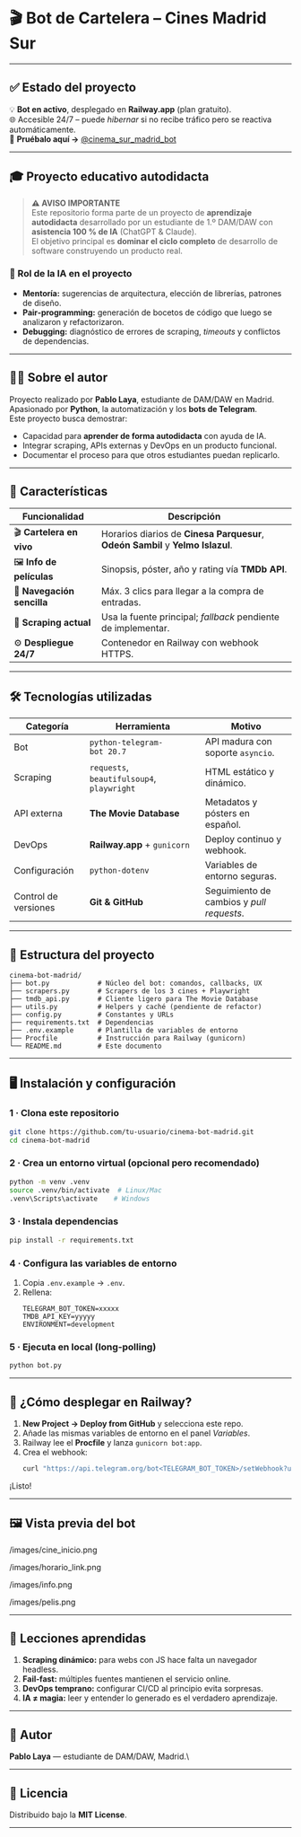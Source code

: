 # 🎬 Bot de Cartelera – Cines Madrid Sur

---

## ✅ Estado del proyecto

💡 **Bot en activo**, desplegado en **Railway.app** (plan gratuito).\
🌐 Accesible 24/7 – puede *hibernar* si no recibe tráfico pero se reactiva automáticamente.\
🔗 **Pruébalo aquí →** [@cinema\_sur\_madrid\_bot](https://t.me/cinema_sur_madrid_bot)

---

## 🎓 Proyecto educativo autodidacta

> **⚠️ AVISO IMPORTANTE**\
> Este repositorio forma parte de un proyecto de **aprendizaje autodidacta** desarrollado por un estudiante de 1.º DAM/DAW con **asistencia 100 % de IA** (ChatGPT & Claude).\
> El objetivo principal es **dominar el ciclo completo** de desarrollo de software construyendo un producto real.

### 🤖 Rol de la IA en el proyecto

- **Mentoría:** sugerencias de arquitectura, elección de librerías, patrones de diseño.
- **Pair‑programming:** generación de bocetos de código que luego se analizaron y refactorizaron.
- **Debugging:** diagnóstico de errores de scraping, *timeouts* y conflictos de dependencias.


---

## 👨‍🎓 Sobre el autor

Proyecto realizado por **Pablo Laya**, estudiante de DAM/DAW en Madrid.\
Apasionado por **Python**, la automatización y los **bots de Telegram**.\
Este proyecto busca demostrar:

- Capacidad para **aprender de forma autodidacta** con ayuda de IA.
- Integrar scraping, APIs externas y DevOps en un producto funcional.
- Documentar el proceso para que otros estudiantes puedan replicarlo.

---

## 🚀 Características

| Funcionalidad              | Descripción                                                                     |
| -------------------------- | ------------------------------------------------------------------------------- |
| 🎬 **Cartelera en vivo**   | Horarios diarios de **Cinesa Parquesur**, **Odeón Sambil** y **Yelmo Islazul**. |
| 🖼️ **Info de películas**  | Sinopsis, póster, año y rating vía **TMDb API**.                                |
| 🧭 **Navegación sencilla** | Máx. 3 clics para llegar a la compra de entradas.                               |
| 🔄 **Scraping actual**     | Usa la fuente principal; *fallback* pendiente de implementar.                   |
| ⚙️ **Despliegue 24/7**     | Contenedor en Railway con webhook HTTPS.                                        |

---

## 🛠️ Tecnologías utilizadas

| Categoría            | Herramienta                                | Motivo                                    |
| -------------------- | ------------------------------------------ | ----------------------------------------- |
| Bot                  | `python-telegram-bot 20.7`                 | API madura con soporte `asyncio`.         |
| Scraping             | `requests`, `beautifulsoup4`, `playwright` | HTML estático y dinámico.                 |
| API externa          | **The Movie Database**                     | Metadatos y pósters en español.           |
| DevOps               | **Railway.app** + `gunicorn`               | Deploy continuo y webhook.                |
| Configuración        | `python-dotenv`                            | Variables de entorno seguras.             |
| Control de versiones | **Git & GitHub**                           | Seguimiento de cambios y *pull requests*. |

---

## 📁 Estructura del proyecto

```text
cinema-bot-madrid/
├── bot.py            # Núcleo del bot: comandos, callbacks, UX
├── scrapers.py       # Scrapers de los 3 cines + Playwright
├── tmdb_api.py       # Cliente ligero para The Movie Database
├── utils.py          # Helpers y caché (pendiente de refactor)
├── config.py         # Constantes y URLs
├── requirements.txt  # Dependencias
├── .env.example      # Plantilla de variables de entorno
├── Procfile          # Instrucción para Railway (gunicorn)
└── README.md         # Este documento
```

---

## 🖥️ Instalación y configuración

### 1 · Clona este repositorio

```bash
git clone https://github.com/tu-usuario/cinema-bot-madrid.git
cd cinema-bot-madrid
```

### 2 · Crea un entorno virtual (opcional pero recomendado)

```bash
python -m venv .venv
source .venv/bin/activate  # Linux/Mac
.venv\Scripts\activate    # Windows
```

### 3 · Instala dependencias

```bash
pip install -r requirements.txt
```

### 4 · Configura las variables de entorno

1. Copia `.env.example` → `.env`.
2. Rellena:
   ```
   TELEGRAM_BOT_TOKEN=xxxxx
   TMDB_API_KEY=yyyyy
   ENVIRONMENT=development
   ```

### 5 · Ejecuta en local (long‑polling)

```bash
python bot.py
```

---

## 📡 ¿Cómo desplegar en Railway?

1. **New Project → Deploy from GitHub** y selecciona este repo.
2. Añade las mismas variables de entorno en el panel *Variables*.
3. Railway lee el **Procfile** y lanza `gunicorn bot:app`.
4. Crea el webhook:
   ```bash
   curl "https://api.telegram.org/bot<TELEGRAM_BOT_TOKEN>/setWebhook?url=https://<APP>.railway.app/"
   ```

¡Listo!

---

## 🖼️ Vista previa del bot

/images/cine_inicio.png

/images/horario_link.png

/images/info.png

/images/pelis.png

---

## 📝 Lecciones aprendidas

1. **Scraping dinámico:** para webs con JS hace falta un navegador headless.
2. **Fail‑fast:** múltiples fuentes mantienen el servicio online.
3. **DevOps temprano:** configurar CI/CD al principio evita sorpresas.
4. **IA ≠ magia:** leer y entender lo generado es el verdadero aprendizaje.

---

## 👤 Autor

**Pablo Laya** — estudiante de DAM/DAW, Madrid.\

---

## 📜 Licencia

Distribuido bajo la **MIT License**.

---

